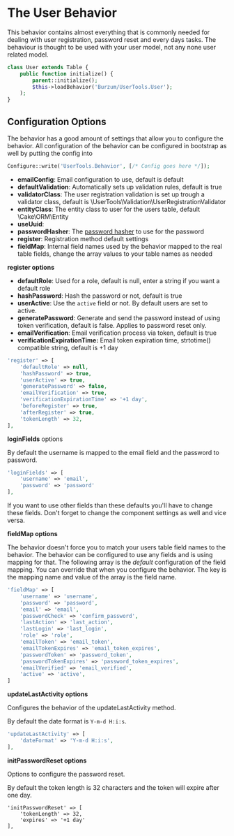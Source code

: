 The User Behavior
=================

This behavior contains almost everything that is commonly needed for dealing with user registration, password reset and every days tasks. The behaviour is thought to be used with your user model, not any none user related model.

```php
class User extends Table {
	public function initialize() {
		parent::initialize();
		$this->loadBehavior('Burzum/UserTools.User');
	);
}
```

Configuration Options
---------------------

The behavior has a good amount of settings that allow you to configure the behavior. All configuration of the behavior can be configured in bootstrap as well by putting the config into

```php
Configure::write('UserTools.Behavior', [/* Config goes here */]);
```

* **emailConfig**: Email configuration to use, default is default
* **defaultValidation**: Automatically sets up validation rules, default is true
* **validatorClass**: The user registration validation is set up trough a validator class, default is \UserTools\Validation\UserRegistrationValidator
* **entityClass**: The entity class to user for the users table, default \Cake\ORM\Entity
* **useUuid**: 
* **passwordHasher**: The [password hasher](http://book.cakephp.org/3.0/en/controllers/components/authentication.html#hashing-passwords) to use for the password
* **register**: Registration method default settings
* **fieldMap**: Internal field names used by the behavior mapped to the real table fields, change the array values to your table names as needed

**register options**

* **defaultRole**: Used for a role, default is null, enter a string if you want a default role
* **hashPassword**: Hash the password or not, default is true
* **userActive**: Use the `active` field or not. By default users are set to active.
* **generatePassword**: Generate and send the password instead of using token verification, default is false. Applies to password reset only.
* **emailVerification**: Email verification process via token, default is true
* **verificationExpirationTime:** Email token expiration time, strtotime() compatible string, default is +1 day

```php
'register' => [
	'defaultRole' => null,
	'hashPassword' => true,
	'userActive' => true,
	'generatePassword' => false,
	'emailVerification' => true,
	'verificationExpirationTime' => '+1 day',
	'beforeRegister' => true,
	'afterRegister' => true,
	'tokenLength' => 32,
],
```

**loginFields** options

By default the username is mapped to the email field and the password to password.

```php
'loginFields' => [
	'username' => 'email',
	'password' => 'password'
],
```

If you want to use other fields than these defaults you'll have to change these fields. Don't forget to change the component settings as well and vice versa.

**fieldMap options**

The behavior doesn't force you to match your users table field names to the behavior. The behavior can be configured to use any fields and is using mapping for that. The following array is the *default* configuration of the field mapping. You can override that when you configure the behavior. The key is the mapping name and value of the array is the field name.

```php
'fieldMap' => [
	'username' => 'username',
	'password' => 'password',
	'email' => 'email',
	'passwordCheck' => 'confirm_password',
	'lastAction' => 'last_action',
	'lastLogin' => 'last_login',
	'role' => 'role',
	'emailToken' => 'email_token',
	'emailTokenExpires' => 'email_token_expires',
	'passwordToken' => 'password_token',
	'passwordTokenExpires' => 'password_token_expires',
	'emailVerified' => 'email_verified',
	'active' => 'active',
]
```

**updateLastActivity options**

Configures the behavior of the updateLastActivity method.

By default the date format is `Y-m-d H:i:s`.

```php
'updateLastActivity' => [
	'dateFormat' => 'Y-m-d H:i:s',
],
```

**initPasswordReset options**

Options to configure the password reset.

By default the token length is 32 characters and the token will expire after one day.

```
'initPasswordReset' => [
	'tokenLength' => 32,
	'expires' => '+1 day'
],
```
